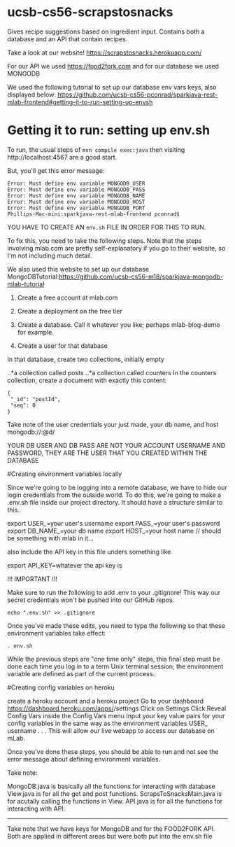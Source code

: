 # ucsb-cs56-scrapstosnacks

Gives recipe suggestions based on ingredient input.
Contains both a database and an API that contain recipes.

Take a look at our website!
https://scrapstosnacks.herokuapp.com/



For our API we used https://food2fork.com 
and for our database we used MONGODB


We used the following tutorial to set up our database env vars keys, also displayed below:
https://github.com/ucsb-cs56-pconrad/sparkjava-rest-mlab-frontend#getting-it-to-run-setting-up-envsh



# Getting it to run: setting up env.sh

To run, the usual steps of `mvn compile exec:java` then visiting http://localhost:4567 are a good start.

But, you'll get this error message:
```
Error: Must define env variable MONGODB_USER
Error: Must define env variable MONGODB_PASS
Error: Must define env variable MONGODB_NAME
Error: Must define env variable MONGODB_HOST
Error: Must define env variable MONGODB_PORT
Phillips-Mac-mini:sparkjava-rest-mlab-frontend pconrad$ 
```

YOU HAVE TO CREATE AN `env.sh`  FILE IN ORDER FOR THIS TO RUN.

To fix this, you need to take the following steps. Note that the steps involving mlab.com are pretty self-explanatory if you go to their website, so I'm not including much detail. 

We also used this website to set up our database
MongoDBTutorial:https://github.com/ucsb-cs56-m18/sparkjava-mongodb-mlab-tutorial

1. Create a free account at mlab.com

2. Create a deployment on the free tier

3. Create a database. Call it whatever you like; perhaps mlab-blog-demo for example.

4. Create a user for that database

In that database, create two collections, initially empty

..*a collection called posts
..*a collection called counters
In the counters collection, create a document with exactly this content:
```
{
 "_id": "postId",
 "seq": 0
}
```


Take note of the user credentials your just made, your db name, and host
mongodb://<dbuser>:<dbpassword>@d<dbhost>/<dbname>
 
 YOUR DB USER AND DB PASS ARE NOT YOUR ACCOUNT USERNAME AND PASSWORD, THEY ARE THE USER THAT YOU CREATED WITHIN THE DATABASE
 
 
#Creating environment variables locally

Since we're going to be logging into a remote database, we have to hide our login credentials from the outside world. To do this, we're going to make a .env.sh file inside our project directory. It should have a structure similar to this.

export USER_=your user's username
export PASS_=your user's password
export DB_NAME_=your db name
export HOST_=your host name // should be something with mlab in it...

also include the API key in this file unders something like

export API_KEY=whatever the api key is

!!! IMPORTANT !!!

Make sure to run the following to add .env to your .gitignore! This way our secret credentials won't be pushed into our GitHub repos.
```
echo ".env.sh" >> .gitignore
```
Once you've made these edits, you need to type the following so that these environment variables take effect:

```
. env.sh
```
While the previous steps are "one time only" steps, this final step must be done each time you log in to a term Unix terminal session; the environment variable are defined as part of the current process.


#Creating config variables on heroku

create a heroku account and a heroku project
Go to your dashboard https://dashboard.heroku.com/apps/<project-name>/settings
Click on Settings
Click Reveal Config Vars inside the Config Vars menu
Input your key value pairs for your config variables in the same way as the environment variables
USER_        username
.
.
.
This will allow our live webapp to access our database on mLab.




Once you've done these steps, you should be able to run and not see the error message about defining environment variables.

Take note: 

MongoDB.java is basically all the functions for interacting with database
View.java is for all the get and post functions.
ScrapsToSnacksMain.java is for acutally calling the functions in View.
API.java is for all the functions for interacting with API.


---



Take note that we have keys for MongoDB and for the FOOD2FORK API. 
Both are applied in different areas but were both put into the env.sh file



